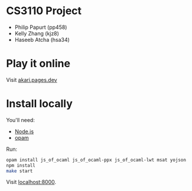 # CS3110 Project

- Philip Papurt (pp458)
- Kelly Zhang (kjz8)
- Haseeb Atcha (hsa34)

# Play it online

Visit [akari.pages.dev](https://akari.pages.dev)

# Install locally

You'll need:
- [Node.js](https://docs.npmjs.com/downloading-and-installing-node-js-and-npm)
- [opam](https://opam.ocaml.org/)

Run:
```sh
opam install js_of_ocaml js_of_ocaml-ppx js_of_ocaml-lwt msat yojson
npm install
make start
```

Visit [localhost:8000](http://localhost:8000).

